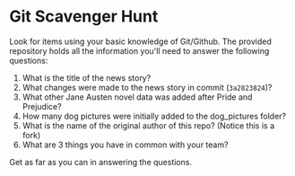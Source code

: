 # Git Scavenger Hunt

Look for items using your basic knowledge of Git/Github. The provided repository holds all the information you'll need to answer the following questions:

1. What is the title of the news story?
2. What changes were made to the news story in commit (`3a2823824`)?
3. What other Jane Austen novel data was added after Pride and Prejudice?
4. How many dog pictures were initially added to the dog_pictures folder?
5. What is the name of the original author of this repo? (Notice this is a fork)
6. What are 3 things you have in common with your team?

Get as far as you can in answering the questions. 
